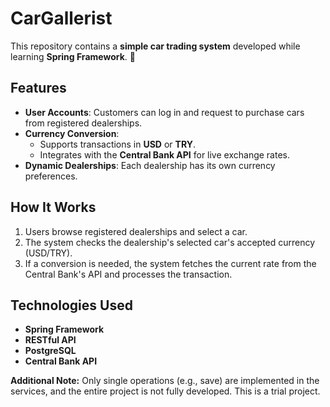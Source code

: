 # CarGallerist 

This repository contains a **simple car trading system** developed while learning **Spring Framework**. 🚗  

## Features  
- **User Accounts**: Customers can log in and request to purchase cars from registered dealerships.  
- **Currency Conversion**:  
  - Supports transactions in **USD** or **TRY**.  
  - Integrates with the **Central Bank API** for live exchange rates.  
- **Dynamic Dealerships**: Each dealership has its own currency preferences.  

## How It Works  
1. Users browse registered dealerships and select a car.  
2. The system checks the dealership's selected car's accepted currency (USD/TRY).  
3. If a conversion is needed, the system fetches the current rate from the Central Bank's API and processes the transaction.  

## Technologies Used  
- **Spring Framework**  
- **RESTful API**
- **PostgreSQL**
- **Central Bank API**  

**Additional Note:** Only single operations (e.g., save) are implemented in the services, and the entire project is not fully developed. This is a trial project.
